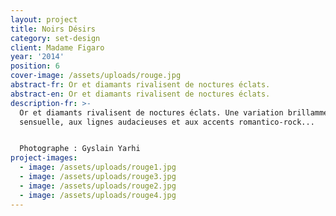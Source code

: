 ```yaml
---
layout: project
title: Noirs Désirs
category: set-design
client: Madame Figaro
year: '2014'
position: 6
cover-image: /assets/uploads/rouge.jpg
abstract-fr: Or et diamants rivalisent de noctures éclats.
abstract-en: Or et diamants rivalisent de noctures éclats.
description-fr: >-
  Or et diamants rivalisent de noctures éclats. Une variation brillamment
  sensuelle, aux lignes audacieuses et aux accents romantico-rock...


  Photographe : Gyslain Yarhi
project-images:
  - image: /assets/uploads/rouge1.jpg
  - image: /assets/uploads/rouge3.jpg
  - image: /assets/uploads/rouge2.jpg
  - image: /assets/uploads/rouge4.jpg
---
```


